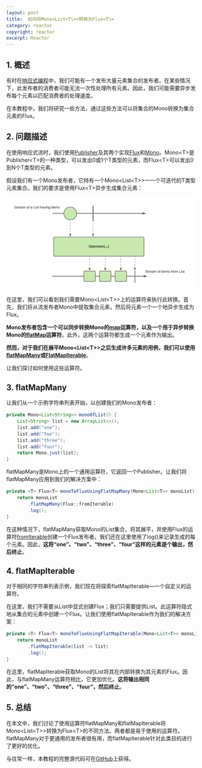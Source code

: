 ```yaml
---
layout: post
title:  如何将Mono<List<T\>>转换为Flux<T\>
category: reactor
copyright: reactor
excerpt: Reactor
---
```


## 1. 概述

有时在[响应式编程](https://www.baeldung.com/reactor-core)中，我们可能有一个发布大量元素集合的发布者。在某些情况下，此发布者的消费者可能无法一次性处理所有元素。因此，我们可能需要异步发布每个元素以匹配消费者的处理速度。

在本教程中，我们将研究一些方法，通过这些方法可以将集合的Mono转换为集合元素的Flux。

## 2. 问题描述

在使用响应式流时，我们使用[Publisher](https://www.reactive-streams.org/reactive-streams-1.0.3-javadoc/org/reactivestreams/Publisher.html?is-external=true)及其两个实现[Flux](https://projectreactor.io/docs/core/release/api/reactor/core/publisher/Flux.html)和[Mono](https://projectreactor.io/docs/core/release/api/reactor/core/publisher/Mono.html)。Mono<T\>是Publisher<T\>的一种类型，可以发出0或1个T类型的元素，而Flux<T\>可以发出0到N个T类型的元素。

假设我们有一个Mono发布者，它持有一个Mono<List<T\>>—一个可迭代的T类型元素集合。我们的要求是使用Flux<T\>异步生成集合元素：

![](/assets/images/2023/reactor/monolisttoflux01.png)

在这里，我们可以看到我们需要Mono<List<T\>>上的运算符来执行此转换。首先，我们将从流发布者Mono中提取集合元素，然后将元素一个一个地异步生成为Flux。

**Mono发布者包含一个可以同步转换Mono的[map](https://projectreactor.io/docs/core/release/api/reactor/core/publisher/Mono.html#map-java.util.function.Function-)运算符，以及一个用于异步转换Mono的[flatMap](https://projectreactor.io/docs/core/release/api/reactor/core/publisher/Mono.html#flatMap-java.util.function.Function-)运算符**。此外，这两个运算符都生成一个元素作为输出。

**然而，对于我们在展平Mono<List<T\>>之后生成许多元素的用例，我们可以使用[flatMapMany](https://projectreactor.io/docs/core/release/api/reactor/core/publisher/Mono.html#flatMapMany-java.util.function.Function-)或[FlatMapIterable](https://projectreactor.io/docs/core/release/api/reactor/core/publisher/Mono.html#flatMapIterable-java.util.function.Function-)**。

让我们探讨如何使用这些运算符。

## 3. flatMapMany

让我们从一个示例字符串列表开始，以创建我们的Mono发布者：

```java
private Mono<List<String>> monoOfList() {
    List<String> list = new ArrayList<>();
    list.add("one");
    list.add("two");
    list.add("three");
    list.add("four");
    return Mono.just(list);
}
```

flatMapMany是Mono上的一个通用运算符，它返回一个Publisher。让我们将flatMapMany应用到我们的解决方案中：

```java
private <T> Flux<T> monoToFluxUsingFlatMapMany(Mono<List<T>> monoList) {
    return monoList
        .flatMapMany(Flux::fromIterable)
        .log();
}
```

在这种情况下，flatMapMany获取Mono的List集合，将其展平，并使用Flux的运算符[fromIterable](https://projectreactor.io/docs/core/release/api/reactor/core/publisher/Flux.html#fromIterable-java.lang.Iterable-)创建一个Flux发布者。我们还在这里使用了log()来记录生成的每个元素。因此，**这将“one”、“two”、“three”、“four”这样的元素逐个输出，然后终止**。

## 4. flatMapIterable

对于相同的字符串列表示例，我们现在将探索flatMapIterable—一个自定义的运算符。

在这里，我们不需要从List中显式创建Flux；我们只需要提供List。此运算符隐式地从集合的元素中创建一个Flux。让我们使用flatMapIterable作为我们的解决方案：

```java
private <T> Flux<T> monoToFluxUsingFlatMapIterable(Mono<List<T>> monoList) {
    return monoList
        .flatMapIterable(list -> list)
        .log();
}
```

在这里，flatMapIterable获取Mono的List将其在内部转换为其元素的Flux。因此，与flatMapMany运算符相比，它更加优化。**这将输出相同的“one”、“two”、“three”、“four”，然后终止**。

## 5. 总结

在本文中，我们讨论了使用运算符flatMapMany和flatMapIterable将Mono<List<T\>>转换为Flux<T\>的不同方法。两者都是易于使用的运算符。flatMapMany对于更通用的发布者很有用，而flatMapIterable针对此类目的进行了更好的优化。

与往常一样，本教程的完整源代码可在[GitHub](https://github.com/tuyucheng7/taketoday-tutorial4j/tree/master/reactor-core)上获得。